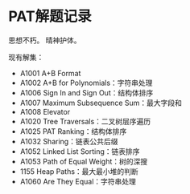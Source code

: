 # PAT解题记录

思想不朽。
晴神护体。

现有解集：

- A1001 A+B Format
- A1002 A+B for Polynomials：字符串处理
- A1006 Sign In and Sign Out：结构体排序
- A1007 Maximum Subsequence Sum：最大字段和
- A1008 Elevator
- A1020 Tree Traversals：二叉树层序遍历
- A1025 PAT Ranking：结构体排序
- A1032 Sharing：链表公共后缀
- A1052 Linked List Sorting：链表排序
- A1053 Path of Equal Weight：树的深搜
- 1155 Heap Paths：最大最小堆的判断
- A1060 Are They Equal：字符串处理